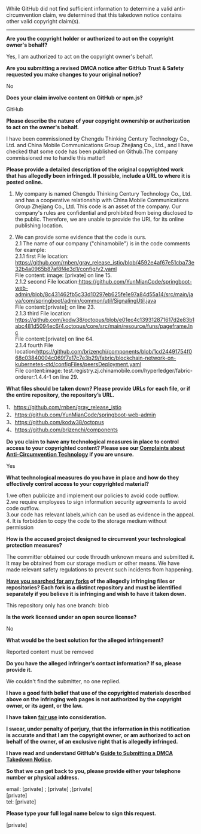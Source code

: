 While GitHub did not find sufficient information to determine a valid anti-circumvention claim, we determined that this takedown notice contains other valid copyright claim(s).

---

**Are you the copyright holder or authorized to act on the copyright owner's behalf?**

Yes, I am authorized to act on the copyright owner's behalf.

**Are you submitting a revised DMCA notice after GitHub Trust & Safety requested you make changes to your original notice?**

No

**Does your claim involve content on GitHub or npm.js?**

GitHub

**Please describe the nature of your copyright ownership or authorization to act on the owner's behalf.**

I have been commissioned by Chengdu Thinking Century Technology Co., Ltd. and China Mobile Communications Group Zhejiang Co., Ltd., and I have checked that some code has been published on Github.The company commissioned me to handle this matter!

**Please provide a detailed description of the original copyrighted work that has allegedly been infringed. If possible, include a URL to where it is posted online.**

1. My company is named Chengdu Thinking Century Technology Co., Ltd. and has a cooperative relationship with China Mobile Communications Group Zhejiang Co., Ltd. This code is an asset of the company. Our company's rules are confidential and prohibited from being disclosed to the public. Therefore, we are unable to provide the URL for its online publishing location.

2. We can provide some evidence that the code is ours.  
2.1 The name of our company ("chinamobile") is in the code comments for example:  
2.1.1 first File location: https://github.com/rnben/gray_release_istio/blob/4592e4af67e51cba73e32b4a0965b87af8f4e3d1/config/v2.yaml  
File content: image: [private] on line 15.  
2.1.2 second File location:https://github.com/YunMianCode/springboot-web-admin/blob/8c431462fb5c33d10297eb625fe1e97a84d55a14/src/main/java/com/springboot/admin/common/util/SignalingUtil.java  
File content:[private]; on line 23.  
2.1.3 third File location: https://github.com/kodw38/octopus/blob/e01ec4c139312871617d2e83b1abc481d5094ec6/4.octopus/core/src/main/resource/funs/pageframe.lnc  
File content:[private] on line 64.    
2.1.4 fourth File location:https://github.com/brizenchi/components/blob/1cd24491754f068c03840004c069f7e17c7e3b29/fabric/blockchain-network-on-kubernetes-ctd/configFiles/peersDeployment.yaml  
File content:image: test.registry.zj.chinamobile.com/hyperledger/fabric-orderer:1.4.4-1 on line 29.  

**What files should be taken down? Please provide URLs for each file, or if the entire repository, the repository’s URL.**

1、https://github.com/rnben/gray_release_istio  
2、https://github.com/YunMianCode/springboot-web-admin  
3、https://github.com/kodw38/octopus  
4、https://github.com/brizenchi/components  

**Do you claim to have any technological measures in place to control access to your copyrighted content? Please see our <a href="https://docs.github.com/articles/guide-to-submitting-a-dmca-takedown-notice#complaints-about-anti-circumvention-technology">Complaints about Anti-Circumvention Technology</a> if you are unsure.**

Yes

**What technological measures do you have in place and how do they effectively control access to your copyrighted material?**

1.we often publicize and implement our policies to avoid code outflow.  
2.we require employees to sign information security agreements to avoid code outflow.  
3.our code has relevant labels,which can be used as evidence in the appeal.  
4. It is forbidden to copy the code to the storage medium without permission  

**How is the accused project designed to circumvent your technological protection measures?**

The committer obtained our code throudh unknown means and submitted it. It may be obtained from our storage medium or other means. We have made relevant safety regulations to prevent such incidents from happening.

**<a href="https://docs.github.com/articles/dmca-takedown-policy#b-what-about-forks-or-whats-a-fork">Have you searched for any forks</a> of the allegedly infringing files or repositories? Each fork is a distinct repository and must be identified separately if you believe it is infringing and wish to have it taken down.**

This repository only has one branch: blob

**Is the work licensed under an open source license?**

No

**What would be the best solution for the alleged infringement?**

Reported content must be removed

**Do you have the alleged infringer’s contact information? If so, please provide it.**

We couldn't find the submitter, no one replied.

**I have a good faith belief that use of the copyrighted materials described above on the infringing web pages is not authorized by the copyright owner, or its agent, or the law.**

**I have taken <a href="https://www.lumendatabase.org/topics/22">fair use</a> into consideration.**

**I swear, under penalty of perjury, that the information in this notification is accurate and that I am the copyright owner, or am authorized to act on behalf of the owner, of an exclusive right that is allegedly infringed.**

**I have read and understand GitHub's <a href="https://docs.github.com/articles/guide-to-submitting-a-dmca-takedown-notice/">Guide to Submitting a DMCA Takedown Notice</a>.**

**So that we can get back to you, please provide either your telephone number or physical address.**

email: [private] ; [private] ;[private]  
[private]  
tel: [private]

**Please type your full legal name below to sign this request.**

[private]
